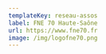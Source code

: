 ```yaml
---
templateKey: reseau-assos
label: FNE 70 Haute-Saône
url: https://www.fne70.fr
image: /img/logofne70.png
---
```

